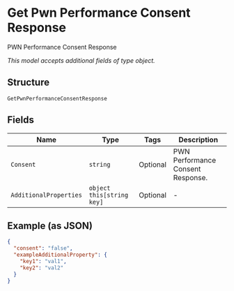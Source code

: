 
# Get Pwn Performance Consent Response

PWN Performance Consent Response

*This model accepts additional fields of type object.*

## Structure

`GetPwnPerformanceConsentResponse`

## Fields

| Name | Type | Tags | Description |
|  --- | --- | --- | --- |
| `Consent` | `string` | Optional | PWN Performance Consent Response. |
| `AdditionalProperties` | `object this[string key]` | Optional | - |

## Example (as JSON)

```json
{
  "consent": "false",
  "exampleAdditionalProperty": {
    "key1": "val1",
    "key2": "val2"
  }
}
```

